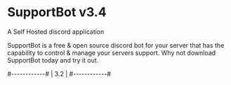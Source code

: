 # SupportBot v3.4
A Self Hosted discord application

SupportBot is a free & open source discord bot for your server that has the capability to control & manage your servers support.
Why not download SupportBot today and try it out.

#------------#
| 3.2        |
#------------#
